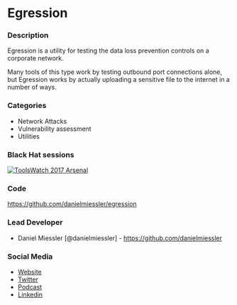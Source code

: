 # Egression

### Description
Egression is a utility for testing the data loss prevention controls on a corporate network.

Many tools of this type work by testing outbound port connections alone, but Egression works by actually uploading a sensitive file to the internet in a number of ways.

### Categories
* Network Attacks
* Vulnerability assessment
* Utilities


### Black Hat sessions
[![ToolsWatch 2017 Arsenal](https://rawgit.com/toolswatch/badges/master/arsenal/usa/2017.svg)](https://www.blackhat.com/us-17/arsenal/schedule/index.html)


### Code
https://github.com/danielmiessler/egression


### Lead Developer
* Daniel Miessler [@danielmiessler] - https://github.com/danielmiessler


### Social Media
* [Website](https://danielmiessler.com/)
* [Twitter](https://twitter.com/danielmiessler)
* [Podcast](https://danielmiessler.com/podcast/)
* [Linkedin](www.linkedin.com/in/danielmiessler)
